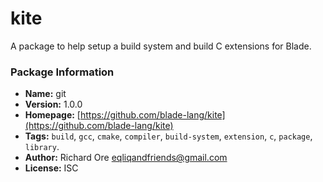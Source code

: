 # kite

A package to help setup a build system and build C extensions for Blade.

### Package Information

- **Name:** git
- **Version:** 1.0.0
- **Homepage:** [https://github.com/blade-lang/kite](https://github.com/blade-lang/kite)
- **Tags:** `build`, `gcc`, `cmake`, `compiler`, `build-system`, `extension`, `c`, `package`, `library`.
- **Author:** Richard Ore <eqliqandfriends@gmail.com>
- **License:** ISC

